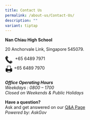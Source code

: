 ```yaml
---
title: Contact Us
permalink: /about-us/Contact-Us/
description: ""
variant: tiptap
---
```

<p><strong>Nan Chiau High School</strong></p><p>20 Anchorvale Link, Singapore 545079.</p><div class="isomer-image-wrapper"><img style="width:5%;float:left" height="auto" width="100%" src="/images/phone.png"></div><p>&nbsp;&nbsp;+65 6489 7971</p><div class="isomer-image-wrapper"><img style="width:5%;float:left" height="auto" width="100%" src="/images/print.png"></div><p>&nbsp;+65 6489 7970</p><p><br><strong><em>Office Operating Hours</em></strong><em><br>Weekdays : 0800 – 1700<br>Closed on Weekends &amp; Public Holidays</em></p><p><strong>Have a question?</strong><br>Ask and get answered on our <a href="https://ask.gov.sg/nchs" rel="noopener noreferrer nofollow" target="_blank">Q&amp;A Page</a> <br><em>Powered by: AskGov<br></em></p><p></p>